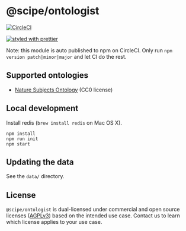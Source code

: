 # @scipe/ontologist

[![CircleCI](https://circleci.com/gh/science-periodicals/ontologist.svg?style=svg&circle-token=95d02a17aee1846187df8045b94e81655b15179d)](https://circleci.com/gh/science-periodicals/ontologist)

[![styled with prettier](https://img.shields.io/badge/styled_with-prettier-ff69b4.svg)](https://github.com/prettier/prettier)

Note: this module is auto published to npm on CircleCI. Only run `npm version
patch|minor|major` and let CI do the rest.

## Supported ontologies

- [Nature Subjects Ontology](https://github.com/nature/public-npg-domain-ontology) (CC0 license)

## Local development

Install redis (`brew install redis` on Mac OS X).

```
npm install
npm run init
npm start
```

## Updating the data

See the `data/` directory.

## License

`@scipe/ontologist` is dual-licensed under commercial and open source licenses
([AGPLv3](https://www.gnu.org/licenses/agpl-3.0.en.html)) based on the intended
use case. Contact us to learn which license applies to your use case.
